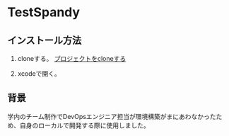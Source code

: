 # TestSpandy
## インストール方法
1. cloneする。
[プロジェクトをcloneする](https://github.com/ryudedev/TestSpandy.git)

2. xcodeで開く。

## 背景
学内のチーム制作でDevOpsエンジニア担当が環境構築がまにあわなかったため、自身のローカルで開発する際に使用しました。